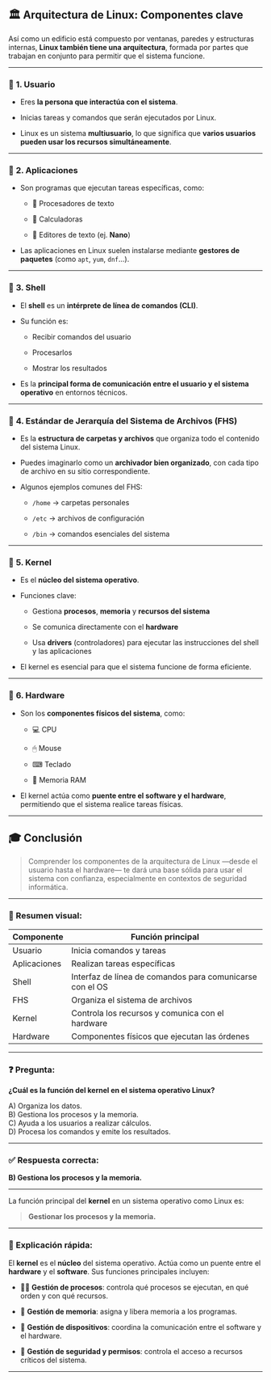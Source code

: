 
## 🏛️ **Arquitectura de Linux: Componentes clave**

Así como un edificio está compuesto por ventanas, paredes y estructuras internas, **Linux también tiene una arquitectura**, formada por partes que trabajan en conjunto para permitir que el sistema funcione.

---

### 🔹 **1. Usuario**

- Eres **la persona que interactúa con el sistema**.
    
- Inicias tareas y comandos que serán ejecutados por Linux.
    
- Linux es un sistema **multiusuario**, lo que significa que **varios usuarios pueden usar los recursos simultáneamente**.
    

---

### 🔹 **2. Aplicaciones**

- Son programas que ejecutan tareas específicas, como:
    
    - 📝 Procesadores de texto
        
    - 🧮 Calculadoras
        
    - 📂 Editores de texto (ej. **Nano**)
        
- Las aplicaciones en Linux suelen instalarse mediante **gestores de paquetes** (como `apt`, `yum`, `dnf`...).
    

---

### 🔹 **3. Shell**

- El **shell** es un **intérprete de línea de comandos (CLI)**.
    
- Su función es:
    
    - Recibir comandos del usuario
        
    - Procesarlos
        
    - Mostrar los resultados
        
- Es la **principal forma de comunicación entre el usuario y el sistema operativo** en entornos técnicos.
    

---

### 🔹 **4. Estándar de Jerarquía del Sistema de Archivos (FHS)**

- Es la **estructura de carpetas y archivos** que organiza todo el contenido del sistema Linux.
    
- Puedes imaginarlo como un **archivador bien organizado**, con cada tipo de archivo en su sitio correspondiente.
    
- Algunos ejemplos comunes del FHS:
    
    - `/home` → carpetas personales
        
    - `/etc` → archivos de configuración
        
    - `/bin` → comandos esenciales del sistema
        

---

### 🔹 **5. Kernel**

- Es el **núcleo del sistema operativo**.
    
- Funciones clave:
    
    - Gestiona **procesos**, **memoria** y **recursos del sistema**
        
    - Se comunica directamente con el **hardware**
        
    - Usa **drivers** (controladores) para ejecutar las instrucciones del shell y las aplicaciones
        
- El kernel es esencial para que el sistema funcione de forma eficiente.
    

---

### 🔹 **6. Hardware**

- Son los **componentes físicos del sistema**, como:
    
    - 💻 CPU
        
    - 🖱 Mouse
        
    - ⌨ Teclado
        
    - 🧠 Memoria RAM
        
- El kernel actúa como **puente entre el software y el hardware**, permitiendo que el sistema realice tareas físicas.
    

---

## 🎓 Conclusión

> Comprender los componentes de la arquitectura de Linux —desde el usuario hasta el hardware— te dará una base sólida para usar el sistema con confianza, especialmente en contextos de seguridad informática.

---

### 🧩 Resumen visual:

|Componente|Función principal|
|---|---|
|Usuario|Inicia comandos y tareas|
|Aplicaciones|Realizan tareas específicas|
|Shell|Interfaz de línea de comandos para comunicarse con el OS|
|FHS|Organiza el sistema de archivos|
|Kernel|Controla los recursos y comunica con el hardware|
|Hardware|Componentes físicos que ejecutan las órdenes|

---

### ❓ Pregunta:

**¿Cuál es la función del kernel en el sistema operativo Linux?**

A) Organiza los datos.  
B) Gestiona los procesos y la memoria.  
C) Ayuda a los usuarios a realizar cálculos.  
D) Procesa los comandos y emite los resultados.

---

### ✅ Respuesta correcta:

**B) Gestiona los procesos y la memoria.**

---

La función principal del **kernel** en un sistema operativo como Linux es:

> **Gestionar los procesos y la memoria.**

---

### 📌 Explicación rápida:

El **kernel** es el **núcleo** del sistema operativo. Actúa como un puente entre el **hardware** y el **software**. Sus funciones principales incluyen:

- 👨‍💻 **Gestión de procesos**: controla qué procesos se ejecutan, en qué orden y con qué recursos.
    
- 🧠 **Gestión de memoria**: asigna y libera memoria a los programas.
    
- 📡 **Gestión de dispositivos**: coordina la comunicación entre el software y el hardware.
    
- 🔐 **Gestión de seguridad y permisos**: controla el acceso a recursos críticos del sistema.
    

---

